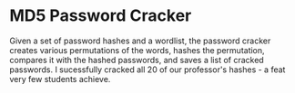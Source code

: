 # MD5 Password Cracker

Given a set of password hashes and a wordlist, the password cracker creates various permutations of the words, hashes the permutation, compares it with the hashed passwords, and saves a list of cracked passwords. I sucessfully cracked all 20 of our professor's hashes - a feat very few students achieve.
